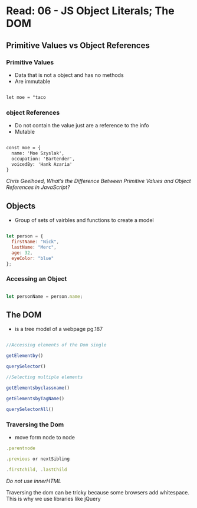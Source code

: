 # Read: 06 - JS Object Literals; The DOM

## Primitive Values vs Object References

### Primitive Values

- Data that is not a object and has no methods
- Are immutable

```html

let moe = "taco

```

### object References

- Do not contain the value just are a reference to the info
- Mutable

```html

const moe = {
  name: 'Moe Szyslak',
  occupation: 'Bartender',
  voicedBy: 'Hank Azaria'
}

```

<cite>Chris Geelhoed, What’s the Difference Between Primitive Values and Object References in JavaScript?</cite>

## Objects

- Group of sets of vairbles and functions to create a model

```js

let person = {
  firstName: "Nick",
  lastName: "Merc",
  age: 32,
  eyeColor: "blue"
};

```

### Accessing an Object

```js

let personName = person.name;

```

## The DOM

- is a tree model of a webpage pg.187

```js

//Accessing elements of the Dom single

getElementby()

querySelector()

//Selecting multiple elements

getElementsbyclassname()

getElementsbyTagName()

querySelectorAll()

```

### Traversing the Dom

- move form node to node

```js
.parentnode

.previous or nextSibling

.firstchild, .lastChild
```

*Do not use innerHTML*

Traversing the dom can be tricky because some browsers add whitespace.
This is why we use libraries like jQuery
